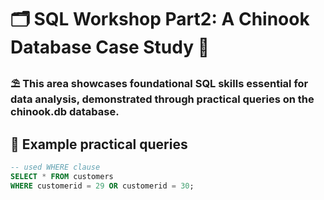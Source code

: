 # 🗂 SQL Workshop Part2: A Chinook Database Case Study 🌻
### ⛱ This area showcases foundational SQL skills essential for data analysis, demonstrated through practical queries on the chinook.db database. 
## 📝 Example practical queries
```sql
-- used WHERE clause
SELECT * FROM customers
WHERE customerid = 29 OR customerid = 30;
```
